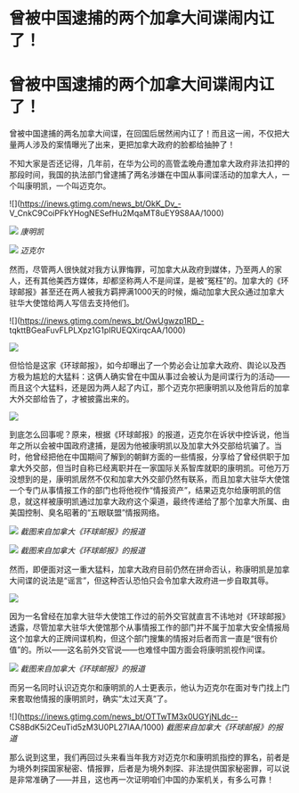 # 曾被中国逮捕的两个加拿大间谍闹内讧了！

# 曾被中国逮捕的两个加拿大间谍闹内讧了！

曾被中国逮捕的两名加拿大间谍，在回国后居然闹内讧了！而且这一闹，不仅把大量两人涉及的案情曝光了出来，更把加拿大政府的脸都给抽肿了！

不知大家是否还记得，几年前，在华为公司的高管孟晚舟遭加拿大政府非法扣押的那段时间，我国的执法部门曾逮捕了两名涉嫌在中国从事间谍活动的加拿大人，一个叫康明凯，一个叫迈克尔。

![](https://inews.gtimg.com/news_bt/OkK_Dv_-
V_CnkC9CoiPFkYHogNESefHu2MqaMT8uEY9S8AA/1000)

![](https://inews.gtimg.com/news_bt/O3_rnvr_RflbedEdJBzm0raPSdT32EMZvffKmtCZBDIV8AA/1000)
_康明凯_

![](https://inews.gtimg.com/news_bt/O5CbhHRCFqxr8RExOIsrIZnx112Yu_T0c6fkywTyb6cysAA/1000)
_迈克尔_

然而，尽管两人很快就对我方认罪悔罪，可加拿大从政府到媒体，乃至两人的家人，还有其他美西方媒体，却都坚称两人不是间谍，是被“冤枉”的。加拿大的《环球邮报》甚至还在两人被我方羁押满1000天的时候，煽动加拿大民众通过加拿大驻华大使馆给两人写信去支持他们。

![](https://inews.gtimg.com/news_bt/OwUgwzp1RD_-
tqkttBGeaFuvFLPLXpz1G1pIRUEQXirqcAA/1000)

![](https://inews.gtimg.com/news_bt/Ooq_NzGa3qwgbTvpL7yMCM5ksxPeShv12qhxFRbFzLRGAAA/1000)

但恰恰是这家《环球邮报》，如今却曝出了一个势必会让加拿大政府、舆论以及西方极为尴尬的大猛料：这俩人确实曾在中国从事过会被认为是间谍行为的活动——而且这个大猛料，还是因为两人起了内讧，那个迈克尔把康明凯以及他背后的加拿大外交部给告了，才被披露出来的。

![](https://inews.gtimg.com/news_bt/OhVFwLSL0kQLkIG5BvE1ElAEGJRRVNZgxIPoqT8FTiJmcAA/1000)

到底怎么回事呢？原来，根据《环球邮报》的报道，迈克尔在诉状中控诉说，他当年之所以会被中国政府逮捕，是因为他被康明凯以及加拿大外交部给坑骗了。当时，他曾经把他在中国期间了解到的朝鲜方面的一些情报，分享给了曾经供职于加拿大外交部，但当时自称已经离职并在一家国际关系智库就职的康明凯。可他万万没想到的是，康明凯居然不仅和加拿大外交部仍然有联系，而且加拿大驻华大使馆一个专门从事情报工作的部门也将他视作“情报资产”，结果迈克尔给康明凯的信息，就这样被康明凯通过加拿大政府这个渠道，最终传递给了那个加拿大所属、由美国控制、臭名昭著的“五眼联盟”情报网络。

![](https://inews.gtimg.com/news_bt/OCAASrE1v6rZYIKKABEww0Gm5CVcmgbZcFxzGfe2cLTDAAA/1000)
_截图来自加拿大《环球邮报》的报道_

![](https://inews.gtimg.com/news_bt/OCSoCDqiGGlhRcebf4TMlhqIwS7JbOjiIibW2ib4ZmvpYAA/1000)
_截图来自加拿大《环球邮报》的报道_

然而，即便面对这一重大猛料，加拿大政府目前仍然在拼命否认，称康明凯是加拿大间谍的说法是“谣言”，但这种否认恐怕只会令加拿大政府进一步自取其辱。

![](https://inews.gtimg.com/news_bt/Ow9kn68Z0Ltac1o_aAZE3DWHUQ_AYzIDtPoP2mz0M5WzoAA/1000)

因为一名曾经在加拿大驻华大使馆工作过的前外交官就直言不讳地对《环球邮报》透露，尽管加拿大驻华大使馆那个从事情报工作的部门并不属于加拿大安全情报局这个加拿大的正牌间谍机构，但这个部门搜集的情报对后者而言一直是“很有价值”的。所以——这名前外交官说——也难怪中国方面会将康明凯视作间谍。

![](https://inews.gtimg.com/news_bt/OpaLONPrsjIqLjFYdoJ0wQCU0Us5M6_uKiJSEf413UHokAA/1000)
_截图来自加拿大《环球邮报》的报道_

而另一名同时认识迈克尔和康明凯的人士更表示，他认为迈克尔在面对专门找上门来套取他情报的康明凯时，确实“太过天真”了。

![](https://inews.gtimg.com/news_bt/OTTwTM3x0UGYjNLdc--
CS8BdK5i2CeuTid5zM3U0PL27IAA/1000) _截图来自加拿大《环球邮报》的报道_

那么说到这里，我们再回过头来看当年我方对迈克尔和康明凯指控的罪名，前者是为境外刺探国家秘密、情报罪，后者是为境外刺探、非法提供国家秘密罪，可以说是非常准确了——并且，这也再一次证明咱们中国的办案机关，有多么可靠！

